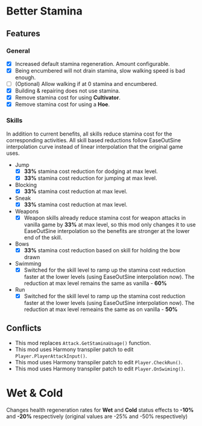 # Better Stamina
## Features
### General
- [X] Increased default stamina regeneration. Amount configurable.
- [X] Being encumbered will not drain stamina, slow walking speed is bad enough.
- [ ] \(Optional) Allow walking if at 0 stamina and encumbered.
- [X] Building & repairing does not use stamina.
- [X] Remove stamina cost for using **Cultivator**.
- [X] Remove stamina cost for using a **Hoe**.

### Skills
In addition to current benefits, all skills reduce stamina cost for the corresponding activities. All skill based reductions follow EaseOutSine interpolation curve instead of linear interpolation that the original game uses.

* Jump
  - [X] **33%** stamina cost reduction for dodging at max level.
  - [X] **33%** stamina cost reduction for jumping at max level.
* Blocking
  - [X] **33%** stamina cost reduction at max level.
* Sneak
  - [X] **33%** stamina cost reduction at max level.
* Weapons
  - [X] Weapon skills already reduce stamina cost for weapon attacks in vanilla game by **33%** at max level, so this mod only changes it to use EaseOutSine interpolation so the benefits are stronger at the lower end of the skill.
* Bows
  - [X] **33%** stamina cost reduction based on skill for holding the bow drawn
* Swimming
  - [X] Switched for the skill level to ramp up the stamina cost reduction faster at the lower levels (using EaseOutSine interpolation now). The reduction at max level remains the same as vanilla - **60%**
* Run
  - [X] Switched for the skill level to ramp up the stamina cost reduction faster at the lower levels (using EaseOutSine interpolation now). The reduction at max level remeains the same as on vanilla - **50%**

## Conflicts
* This mod replaces `Attack.GetStaminaUsage()` function.
* This mod uses Harmony transpiler patch to edit `Player.PlayerAttackInput()`.
* This mod uses Harmony transpiler patch to edit `Player.CheckRun()`.
* This mod uses Harmony transpiler patch to edit `Player.OnSwiming()`.

# Wet & Cold
Changes health regeneration rates for **Wet** and **Cold** status effects to **-10%** and **-20%** respectively (original values are -25% and -50% respectively)

